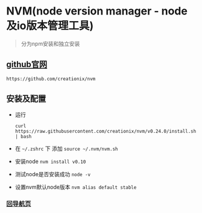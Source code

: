 # NVM(node version manager - node及io版本管理工具)

> 分为npm安装和独立安装

## [github官网]( https://github.com/creationix/nvm)

	https://github.com/creationix/nvm

## 安装及配置

* 运行

	```curl https://raw.githubusercontent.com/creationix/nvm/v0.24.0/install.sh | bash```

* 在 `~/.zshrc` 下 添加 `source ~/.nvm/nvm.sh`
* 安装node  `nvm install v0.10`
* 测试node是否安装成功 `node -v`
* 设置nvm默认node版本 `nvm alias default stable`

### [回导航页](../README.md)
